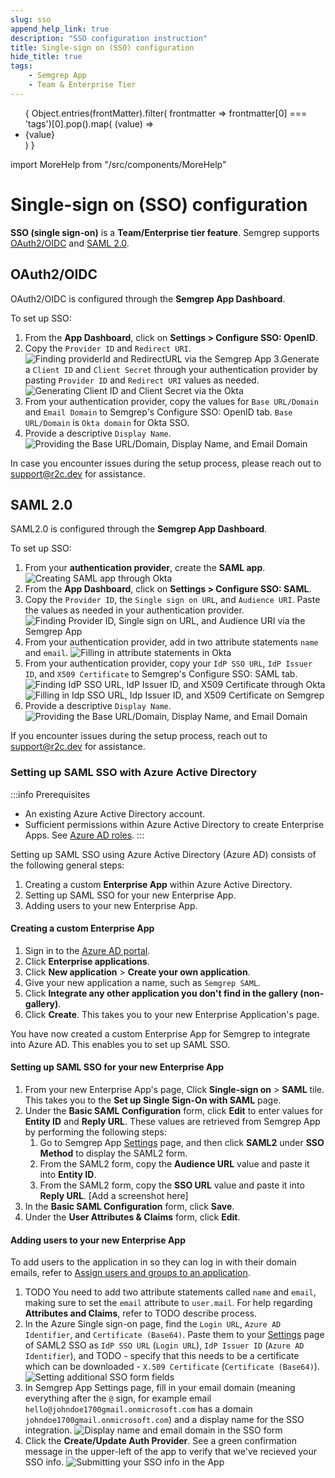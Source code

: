 ```yaml
---
slug: sso
append_help_link: true
description: "SSO configuration instruction"
title: Single-sign on (SSO) configuration
hide_title: true
tags:
    - Semgrep App
    - Team & Enterprise Tier
---
```


<ul id="tag__badge-list">
{
Object.entries(frontMatter).filter(
    frontmatter => frontmatter[0] === 'tags')[0].pop().map(
    (value) => <li class='tag__badge-item'>{value}</li> )
}
</ul>

import MoreHelp from "/src/components/MoreHelp"

#  Single-sign on (SSO) configuration

**SSO (single sign-on)** is a **Team/Enterprise tier feature**. Semgrep supports [OAuth2/OIDC](#oauth2oidc) and [SAML 2.0](#saml-20).

## OAuth2/OIDC

OAuth2/OIDC is configured through the **Semgrep App Dashboard**. 

To set up SSO:

1. From the **App Dashboard**, click on **Settings > Configure SSO: OpenID**.
2. Copy the `Provider ID` and `Redirect URI`.
![Finding providerId and RedirectURL via the Semgrep App](/img/sso-finding-providerId-and-Redirect-URL.png "Finding Provider ID and RedirectURI via the Semgrep App")
3.Generate a `Client ID` and `Client Secret` through your authentication provider by pasting `Provider ID` and `Redirect URI` values as needed.
![Generating Client ID and Client Secret via the Okta](/img/sso-clientID-clientSecret.png "Generating Client ID and Client Secret through Okta")
4. From your authentication provider, copy the values for `Base URL/Domain` and `Email Domain` to Semgrep's Configure SSO: OpenID tab. `Base URL/Domain` is `Okta domain` for Okta SSO.
5. Provide a descriptive `Display Name`.
![Providing the Base URL/Domain, Display Name, and Email Domain](/img/sso-providing-BaseURL-DisplayName-EmailDomain.png "Providing the Base URL/Domain, Display Name, and Email Domain")

In case you encounter issues during the setup process, please reach out to [support@r2c.dev](mailto:support@r2c.dev) for assistance.

## SAML 2.0

SAML2.0 is configured through the **Semgrep App Dashboard**. 

To set up SSO:

1. From your **authentication provider**, create the **SAML app**.
![Creating SAML app through Okta](/img/saml-creating-app.png "Creating SAML app through Okta")
2. From the **App Dashboard**, click on **Settings > Configure SSO: SAML**.
3. Copy the `Provider ID`, the `Single sign on URL`, and `Audience URI`. Paste the values as needed in your authentication provider.
![Finding Provider ID, Single sign on URL, and Audience URI via the Semgrep App](/img/saml-finding-providerId-SsoURL-and-AudienceURI.png "Finding Provider ID, Single sign on URL, and Audience URI via the Semgrep App")
4. From your authentication provider, add in two attribute statements `name` and `email`.
![Filling in attribute statements in Okta](/img/saml-attribute-statements.png "Filling in attribute statements through Okta")
5. From your authentication provider, copy your `IdP SSO URL`, `IdP Issuer ID`, and `X509 Certificate` to Semgrep's Configure SSO: SAML tab.
![Finding IdP SSO URL, IdP Issuer ID, and X509 Certificate through Okta](/img/saml-copy-IdPSSO-IdPID-and-X509.png "Finding IdP SSO URL, IdP Issuer ID, and X509 Certificate through Okta")
![Filling in Idp SSO URL, Idp Issuer ID, and X509 Certificate on Semgrep](/img/saml-filling-IdpSSO-IdpID-X509.png "Filling in Idp SSO URL, Idp Issuer ID, and X509 Certificate on Semgrep")
6. Provide a descriptive `Display Name`.
![Providing the Base URL/Domain, Display Name, and Email Domain](/img/sso-providing-BaseURL-DisplayName-EmailDomain.png "Providing the Base URL/Domain, Display Name, and Email Domain")

If you encounter issues during the setup process, reach out to [support@r2c.dev](mailto:support@r2c.dev) for assistance.

### Setting up SAML SSO with Azure Active Directory

<!--
Semgrep App doesn't have an integration app in Azure AD the way it does with Slack and GitHub.
So, the user has to create a custom app (integration) for SAML SSO.
We only use SOME steps in the documentation for Azure, so we'll have to make our own guide.

The following references are used:

-->

:::info Prerequisites
* An existing Azure Active Directory account.
* Sufficient permissions within Azure Active Directory to create Enterprise Apps. See [Azure AD roles](https://learn.microsoft.com/en-us/azure/active-directory/roles/permissions-reference).
:::

Setting up SAML SSO using Azure Active Directory (Azure AD) consists of the following general steps:

1. Creating a custom **Enterprise App** within Azure Active Directory.
2. Setting up SAML SSO for your new Enterprise App.
3. Adding users to your new Enterprise App.

#### Creating a custom Enterprise App

<!-- Rather than using portal.azure.com, which takes us to Azure Dashboard, sign in straight away to Azure AD -->

1. Sign in to the [Azure AD portal](https://aad.portal.azure.com/).
2. Click **Enterprise applications**.
3. Click **New application** > **Create your own application**.
4. Give your new application a name, such as `Semgrep SAML`.
5. Click **Integrate any other application you don't find in the gallery (non-gallery)**.
6. Click **Create**. This takes you to your new Enterprise Application's page.

<!-- Should provide a screenshot to reassure users. -->

 You have now created a custom Enterprise App for Semgrep to integrate into Azure AD. This enables you to set up SAML SSO.

#### Setting up SAML SSO for your new Enterprise App

1. From your new Enterprise App's page, Click **Single-sign on** > **SAML** tile. This takes you to the **Set up Single Sign-On with SAML** page.
2. Under the **Basic SAML Configuration** form, click **Edit** to enter values for **Entity ID** and **Reply URL**. These values are retrieved from Semgrep App by performing the following steps:
    1. Go to Semgrep App [Settings](https://semgrep.dev/orgs/-/settings/sso) page, and then click **SAML2** under **SSO Method** to display the SAML2 form.
    2. From the SAML2 form, copy the **Audience URL** value and paste it into **Entity ID**.
    3. From the SAML2 form, copy the **SSO URL** value and paste it into **Reply URL**. [Add a screenshot here]
3. In the **Basic SAML Configuration** form, click **Save**.
4. Under the **User Attributes & Claims** form, click **Edit**.


#### Adding users to your new Enterprise App

To add users to the application in so they can log in with their domain emails, refer to [Assign users and groups to an application](https://learn.microsoft.com/en-us/azure/active-directory/manage-apps/assign-user-or-group-access-portal).










1. TODO You need to add two attribute statements called `name` and `email`, making sure to set the `email` attribute to `user.mail`. For help regarding **Attributes and Claims**, refer to TODO describe process.
1. In the Azure Single sign-on page, find the `Login URL`, `Azure AD Identifier`, and `Certificate (Base64)`. Paste them to your [Settings](https://semgrep.dev/orgs/-/settings/sso) page of SAML2 SSO as `IdP SSO URL` (`Login URL`), `IdP Issuer ID` (`Azure AD Identifier`), and TODO - specify that this needs to be a certificate which can be downloaded - `X.509 Certificate` (`Certificate (Base64)`). 
    ![Setting additional SSO form fields](/img/azure-sso-app-fields.png "Setting additional SSO form fields")
1. In Semgrep App Settings page, fill in your email domain (meaning everything after the `@` sign, for example email `hello@johndoe1700gmail.onmicrosoft.com` has a domain `johndoe1700gmail.onmicrosoft.com`) and a display name for the SSO integration.
    ![Display name and email domain in the SSO form](/img/azure-sso-app-fields-3.png "Display name and email domain in the SSO form")
1. Click the **Create/Update Auth Provider**. See a green confirmation message in the upper-left of the app to verify that we've recieved your SSO info.
    ![Submitting your SSO info in the App](/img/azure-sso-submit.png "Submitting your SSO info in the App")




<MoreHelp />
